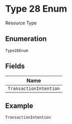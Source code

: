 
# Type 28 Enum

Resource Type

## Enumeration

`Type28Enum`

## Fields

| Name |
|  --- |
| `TransactionIntention` |

## Example

```
TransactionIntention
```

